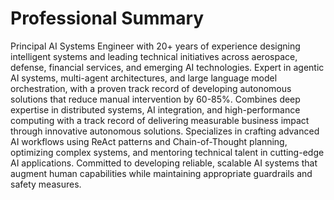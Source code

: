 # Professional Summary

Principal AI Systems Engineer with 20+ years of experience designing intelligent systems and leading technical initiatives across aerospace, defense, financial services, and emerging AI technologies. Expert in agentic AI systems, multi-agent architectures, and large language model orchestration, with a proven track record of developing autonomous solutions that reduce manual intervention by 60-85%. Combines deep expertise in distributed systems, AI integration, and high-performance computing with a track record of delivering measurable business impact through innovative autonomous solutions. Specializes in crafting advanced AI workflows using ReAct patterns and Chain-of-Thought planning, optimizing complex systems, and mentoring technical talent in cutting-edge AI applications. Committed to developing reliable, scalable AI systems that augment human capabilities while maintaining appropriate guardrails and safety measures.